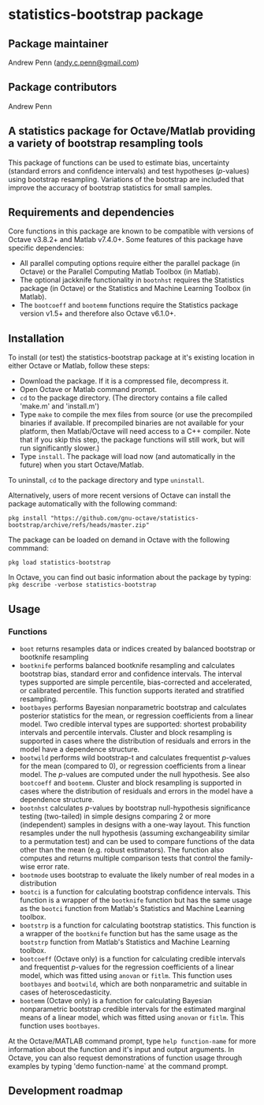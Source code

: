 # statistics-bootstrap package

## Package maintainer
Andrew Penn (andy.c.penn@gmail.com)

## Package contributors
Andrew Penn

## A statistics package for Octave/Matlab providing a variety of bootstrap resampling tools

This package of functions can be used to estimate bias, uncertainty (standard errors and confidence intervals) and test hypotheses (*p*-values) using bootstrap resampling. Variations of the bootstrap are included that improve the accuracy of bootstrap statistics for small samples.

## Requirements and dependencies

Core functions in this package are known to be compatible with versions of Octave v3.8.2+ and Matlab v7.4.0+. Some features of this package have specific dependencies:

 * All parallel computing options require either the parallel package (in Octave) or the Parallel Computing Matlab Toolbox (in Matlab).  
 * The optional jackknife functionality in `bootnhst` requires the Statistics package (in Octave) or the Statistics and Machine Learning Toolbox (in Matlab).  
 * The `bootcoeff` and `bootemm` functions require the Statistics package version v1.5+ and therefore also Octave v6.1.0+.  
 
## Installation
 
To install (or test) the statistics-bootstrap package at it's existing location in either Octave or Matlab, follow these steps: 
 
 * Download the package. If it is a compressed file, decompress it.
 * Open Octave or Matlab command prompt.
 * `cd` to the package directory. (The directory contains a file called 'make.m' and 'install.m')
 * Type `make` to compile the mex files from source (or use the precompiled binaries if available. If precompiled binaries are not available for your platform, then Matlab/Octave will need access to a C++ compiler. Note that if you skip this step, the package functions will still work, but will run significantly slower.) 
 * Type `install`. The package will load now (and automatically in the future) when you start Octave/Matlab.
 
 To uninstall, `cd` to the package directory and type  `uninstall`.
 
 Alternatively, users of more recent versions of Octave can install the package automatically with the following command:
 
 `pkg install "https://github.com/gnu-octave/statistics-bootstrap/archive/refs/heads/master.zip"`
 
 The package can be loaded on demand in Octave with the following commmand:
 
 `pkg load statistics-bootstrap`
 
 In Octave, you can find out basic information about the package by typing: `pkg describe -verbose statistics-bootstrap`  

## Usage

### Functions

* `boot` returns resamples data or indices created by balanced bootstrap or bootknife resampling  
* `bootknife` performs balanced bootknife resampling and calculates bootstrap bias, standard error and confidence intervals. The interval types supported are simple percentile, bias-corrected and accelerated, or calibrated percentile. This function supports iterated and stratified resampling.
* `bootbayes` performs Bayesian nonparametric bootstrap and calculates posterior statistics for the mean, or regression coefficients from a linear model. Two credible interval types are supported: shortest probability intervals and percentile intervals. Cluster and block resampling is supported in cases where the distribution of residuals and errors in the model have a dependence structure.
* `bootwild` performs wild bootstrap-t and calculates frequentist *p*-values for the mean (compared to 0), or regression coefficients from a linear model. The *p*-values are computed under the null hypothesis. See also `bootcoeff` and `bootemm`. Cluster and block resampling is supported in cases where the distribution of residuals and errors in the model have a dependence structure.
* `bootnhst` calculates *p*-values by bootstrap null-hypothesis significance testing (two-tailed) in simple designs comparing 2 or more (independent) samples in designs with a one-way layout. This function resamples under the null hypothesis (assuming exchangeability similar to a permutation test) and can be used to compare functions of the data other than the mean (e.g. robust estimators). The function also computes and returns multiple comparison tests that control the family-wise error rate.
* `bootmode` uses bootstrap to evaluate the likely number of real modes in a distribution
* `bootci` is a function for calculating bootstrap confidence intervals. This function is a wrapper of the `bootknife` function but has the same usage as the `bootci` function from Matlab's Statistics and Machine Learning toolbox.  
* `bootstrp` is a function for calculating bootstrap statistics. This function is a wrapper of the `bootknife` function but has the same usage as the `bootstrp` function from Matlab's Statistics and Machine Learning toolbox.  
* `bootcoeff` (Octave only) is a function for calculating credible intervals and frequentist *p*-values for the regression coefficients of a linear model, which was fitted using `anovan` or `fitlm`. This function uses `bootbayes` and `bootwild`, which are both nonparametric and suitable in cases of heteroscedasticity.
* `bootemm` (Octave only) is a function for calculating Bayesian nonparametric bootstrap credible intervals for the estimated marginal means of a linear model, which was fitted using `anovan` or `fitlm`. This function uses `bootbayes`.

At the Octave/MATLAB command prompt, type `help function-name` for more information about the function and it's input and output arguments. In Octave, you can also request demonstrations of function usage through examples by typing 'demo function-name` at the command prompt.

## Development roadmap
 
 

